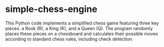 # simple-chess-engine
This Python code implements a simplified chess game featuring three key pieces: a Rook (R), a King (K), and a Queen (Q). The program randomly places these pieces on a chessboard and calculates their possible moves according to standard chess rules, including check detection.
